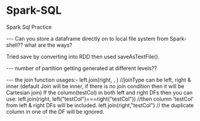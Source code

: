 # Spark-SQL
Spark Sql Practice

--- Can you store a dataframe directly on to local file system from Spark-shell?? what are the ways?

Tried save by converting into RDD then used saveAsTextFile().

--- number of partition getting generated at different levels??

--- the join function usages:- 
    left.join(right, <condition>, <joinType>)   //joinType can be left, right & inner (default Join will be inner, if there is no join condition then it will be Cartesian join)
      If the column(testCol) in both left and right DFs then you can use:
        left.join(right, left("testCol")===right("testCol"))  //then column 'testCol' from left & right DFs will be included.
        left.join(right,"testCol") // the duplicate column in one of the DF will be ignored.
      
